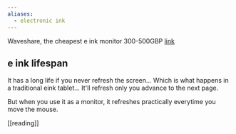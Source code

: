 ```yaml
---
aliases:
  - electronic ink
---
```

Waveshare, the cheapest e ink monitor 300-500GBP [link](https://www.waveshare.com/product/displays/e-paper/epaper-1/eink-disp.htm)

## e ink lifespan
It has a long life if you never refresh the screen... Which is what happens in a traditional eink tablet... It'll refresh only you advance to the next page.

But when you use it as a monitor, it refreshes practically everytime you move the mouse.

[[reading]]